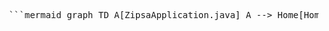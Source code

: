 <pre lang="markdown"> ```mermaid graph TD A[ZipsaApplication.java] A --> Home[HomeController.java] A --> Auth[auth] Auth --> AuthConfig[config] AuthConfig --> Sec[SecurityConfig.java] Auth --> Filter[filter] Filter --> JwtAuth[JwtAuthorizationFilter.java] Auth --> UtilsAuth[utils] UtilsAuth --> JwtProvider[JwtProvider.java] A --> Command[command] Command --> Contract[contract] Contract --> CApp[application] CApp --> CService[ContractService.java] Contract --> CDomain[domain] CDomain --> CResult[ContractResult.java] CDomain --> CRepo[ContractResultRepository.java] Contract --> CDto[dto] Contract --> CPres[presentation] CPres --> CCtrl[ContractController.java] Command --> User[user] User --> UApp[application] UApp --> UService[UserService.java] User --> UDomain[domain] UDomain --> U[User.java] UDomain --> URepo[UserRepository.java] User --> UDto[dto] UDto --> LReq[LoginRequest.java] UDto --> LRes[LoginResponse.java] UDto --> UCR[UserCreateRequest.java] UDto --> UR[UserResponse.java] User --> UPres[presentation] UPres --> UCtrl[UserController.java] A --> Common[common] Common --> Cfg[config] Cfg --> WebClient[WebClientConfig.java] Common --> CDto[dto] CDto --> B64[Base64Image.java] CDto --> ER[ErrorResponse.java] CDto --> SR[SuccessResponse.java] Common --> CEx[exception] CEx --> CE[CustomException.java] CEx --> EM[ExceptionMessages.java] CEx --> GEH[GlobalExceptionHandler.java] Common --> CUtil[utils] CUtil --> ImgExt[ImageExtractor.java] A --> Infra[infrastructure] Infra --> API[api] API --> Clova[clova] Clova --> ClovaApp[application] ClovaApp --> ClovaSvc[ClovaOcrService.java] Clova --> ClovaDto[dto] ClovaDto --> CDB[ClovaOcrDefaultBody.java] ClovaDto --> CIB[ClovaOcrImageBody.java] ClovaDto --> CMB[ClovaOcrMessageBody.java] Clova --> ClovaPres[presentation] ClovaPres --> ClovaCtrl[ClovaController.java] API --> Codef[codef] Codef --> CodefApp[application] CodefApp --> CSvc[CodefService.java] CodefApp --> CToken[CodefTokenPublisher.java] CodefApp --> CRSA[RSAEncryptor.java] Codef --> CodefPres[presentation] CodefPres --> CCtrl[CodefController.java] API --> Gpt[gpt] Gpt --> GptApp[application] GptApp --> CAT[ContractAnalysisTemplate.java] GptApp --> GptSvc[GptApiService.java] GptApp --> GReq[GptChatRequestBuilder.java] Gpt --> GptPres[presentation] GptPres --> GCtrl[GptApiController.java] API --> Odg[odg] Odg --> OdgApp[application] OdgApp --> OdgSvc[OdgService.java] Odg --> OdgDto[dto] OdgDto --> OReq[OdgDefaultRequest.java] Odg --> OdgPres[presentation] OdgPres --> OdgCtrl[OdgController.java] Infra --> IEx[exception] IEx --> IEM[ApiExceptionMessages.java] ``` </pre>